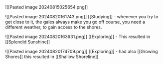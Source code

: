 ![[Pasted image 20240815025654.png]]

![[Pasted image 20240820161743.png]]
[[Studying]] - whenever you try to get close to it, the gales always make you go off course, you need a different weather, to gain access to the shores.

![[Pasted image 20240820163631.png]]
[[Exploring]] -  This resulted in [[Splendid Sunshine]]

![[Pasted image 20240820174709.png]]
[[Exploring]] - had also [[Growing Shores]] this resulted in [[Shallow Shoreline]]